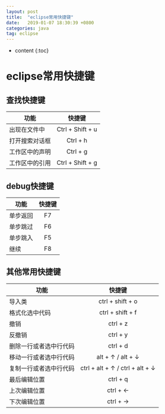 ```yaml
---
layout: post
title:  "eclipse常用快捷键"
date:   2019-01-07 18:30:39 +0800
categories: java
tag: eclipse
---
```


* content
{:toc}


# eclipse常用快捷键 #

## 查找快捷键 ##

| 功能|快捷键 |
| -------- |:-----:|
| 出现在文件中 | Ctrl + Shift + u |
| 打开搜索对话框 | Ctrl + h |
| 工作区中的声明 | Ctrl + g |
| 工作区中的引用 | Ctrl + Shift + g |

## debug快捷键 ##

| 功能|快捷键 |
| -------- |:-----:|
| 单步返回 | F7 |
| 单步跳过 | F6 |
| 单步跳入 | F5 |
| 继续 | F8  |

## 其他常用快捷键 ##

| 功能|快捷键 |
| -------- |:-----:|
| 导入类 | ctrl + shift + o |
| 格式化选中代码 | ctrl + shift + f |
| 撤销 | ctrl + z |
| 反撤销 | ctrl + y |
| 删除一行或者选中行代码 | ctrl + d |
| 移动一行或者选中行代码 | alt + ↑ / alt + ↓ |
| 复制一行或者选中行代码 | ctrl + alt + ↑ / ctrl + alt + ↓ |
| 最后编辑位置 | ctrl + q |
| 上次编辑位置 | ctrl + ← |
| 下次编辑位置 | ctrl + → |
